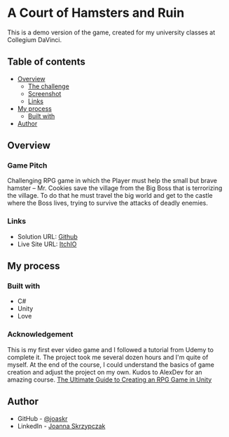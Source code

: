 # A Court of Hamsters and Ruin
This is a demo version of the game, created for my university classes at Collegium DaVinci.

## Table of contents

- [Overview](#overview)
  - [The challenge](#the-challenge)
  - [Screenshot](#screenshot)
  - [Links](#links)
- [My process](#my-process)
  - [Built with](#built-with)
- [Author](#author)

## Overview

### Game Pitch

Challenging RPG game in which the Player must help the small but brave hamster – Mr. Cookies save the 
village from the Big Boss that is terrorizing the village. To do that he must travel the big world and 
get to the castle where the Boss lives, trying to survive the attacks of deadly enemies.

### Links

- Solution URL: [Github](https://github.com/joaskr/ACOHAF)
- Live Site URL: [ItchIO](https://joaskr.itch.io/acohar)

## My process

### Built with

- C#
- Unity
- Love

### Acknowledgement

This is my first ever video game and I followed a tutorial from Udemy to complete it. The project took me several dozen hours and I'm quite of myself. At the end of the course, I could understand the basics of game creation and adjust the project on my own.
Kudos to AlexDev for an amazing course.
[The Ultimate Guide to Creating an RPG Game in Unity](https://www.udemy.com/course/2d-rpg-alexdev/)

## Author

- GitHub - [@joaskr](https://github.com/joaskr)
- LinkedIn - [Joanna Skrzypczak](https://www.frontendmentor.io/profile/joaskr)
